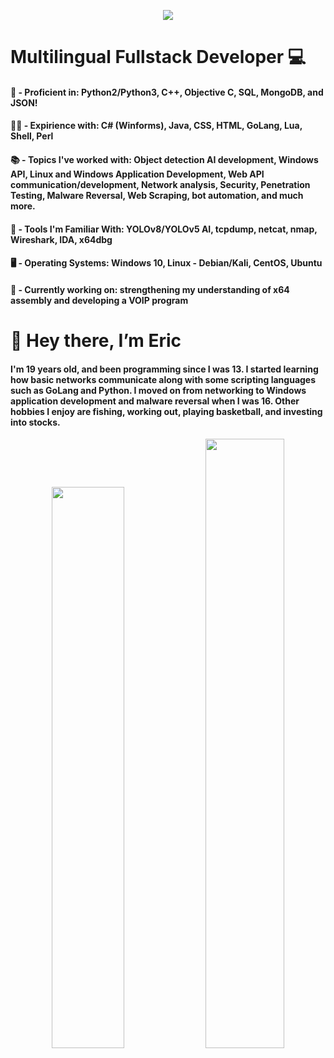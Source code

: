 <p align="center">
    <img src="https://readme-typing-svg.herokuapp.com/?lines=Welcome+to+my+profile!;I%27m+Eric;Take+a+look+at+some+of+my+projects!&font=Fira%20Code&color=%2d90b04&center=true&width=600&height=50">
</p>
<h1>Multilingual Fullstack Developer 💻</h1>
<h4>🧠 - Proficient in: Python2/Python3, C++, Objective C, SQL, MongoDB, and JSON!</h4>
<h4>👨‍💻 - Expirience with: C# (Winforms), Java, CSS, HTML, GoLang, Lua, Shell, Perl
<h4>📚 - Topics I've worked with: Object detection AI development, Windows API, Linux and Windows Application Development, Web API communication/development, Network analysis, Security, Penetration Testing, Malware Reversal, Web Scraping, bot automation, and much more.</h4>
<h4>🧰 - Tools I'm Familiar With: YOLOv8/YOLOv5 AI, tcpdump, netcat, nmap, Wireshark, IDA, x64dbg </h4>
<h4>🖥️ - Operating Systems: Windows 10, Linux - Debian/Kali, CentOS, Ubuntu
<h4>📙 - Currently working on: strengthening my understanding of x64 assembly and developing a VOIP program</h4>


<h1>👋 Hey there, I’m Eric</h1>
<h4>I'm 19 years old, and been programming since I was 13. I started learning how basic networks communicate along with some scripting languages such as GoLang and Python. I moved on from networking to Windows application development and malware reversal when I was 16. Other hobbies I enjoy are fishing, working out, playing basketball, and investing into stocks.</h4> 


<p align="center">
    <a href="https://leetcode.com/1337eric/"><img width="48%" src="https://leetcode.card.workers.dev/1337eric?theme=dark&font=baloo&extension=null&border=2&border_radius=8"></a>
    <a href="https://github.com/1337eric"><img width="50%" src="https://github-readme-stats.vercel.app/api/top-langs/?username=1337eric&theme=dark&hide=html,css,cmake&layout=compact&langs_count=5&bg_color=101010&hide_title=true"></a>
</p>
